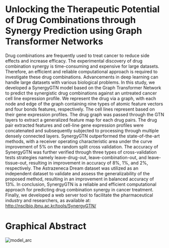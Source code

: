 # Unlocking the Therapeutic Potential of Drug Combinations through Synergy Prediction using Graph Transformer Networks
Drug combinations are frequently used to treat cancer to reduce side effects and increase efficacy. The experimental discovery of drug combination synergy is time-consuming and expensive for large datasets. Therefore, an efficient and reliable computational approach is required to investigate these drug combinations. Advancements in deep learning can handle large datasets with various biological problems. In this study, we developed a SynergyGTN model based on the Graph Transformer Network to predict the synergistic drug combinations against an untreated cancer cell line expression profile. We represent the drug via a graph, with each node and edge of the graph containing nine types of atomic feature vectors and four bonds features, respectively. The cell lines represent based on their gene expression profiles. The drug graph was passed through the GTN layers to extract a generalized feature map for each drug pairs. The drug pair extracted features and cell-line gene expression profiles were concatenated and subsequently subjected to processing through multiple densely connected layers. SynergyGTN outperformed the state-of-the-art methods, with a receiver operating characteristic area under the curve improvement of 5\% on the random split cross validation. The accuracy of SynergyGTN was further verified through three types of cross-validation tests strategies namely leave-drug-out, leave-combination-out, and leave-tissue-out, resulting in improvement in accuracy of 8\%, 1\%, and 2\%, respectively. The Astrazeneca Dream dataset was utilized as an independent dataset to validate and assess the generalizability of the proposed method, resulting in an improvement in balanced accuracy of 13\%. In conclusion, SynergyGTN is a reliable and efficient computational approach for predicting drug combination synergy in cancer treatment. Finally, we developed a web server tool to facilitate the pharmaceutical industry and researchers, as available at: http://nsclbio.jbnu.ac.kr/tools/SynergyGTN/

# Graphical Abstract 
![model_arc](https://github.com/waleed551/SynergyGTN/assets/84854489/c53bdad7-de00-4672-93ec-dfb7a1f0e34c)
